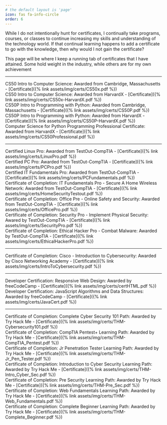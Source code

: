```yaml
---
# the default layout is 'page'
icon: fas fa-info-circle
order: 6
---
```


<p>While I do not intentionally hunt for certificates, I continually take programs, courses, or classes to continue increasing my skills and understanding of the technology world. If that continual learning happens to add a certificate to go with the knowledge, then why would I not gain the certificate?</p>
<p>This page will be where I keep a running tab of certificates that I have attained. Some hold weight in the industry, while others are for my own achievement</p>

---

CS50 Intro to Computer Science: Awarded from Cambridge, Massachusetts - [Certificate]({% link assets/img/certs/CS50x.pdf %})<br>
CS50 Intro to Computer Science: Awarded from HarvardX - [Certificate]({% link assets/img/certs/CS50x-HarvardX.pdf %})<br>
CS50P Intro to Programming with Python: Awarded from Cambridge, Massachusetts - [Certificate]({% link assets/img/certs/CS50P.pdf %})<br>
CS50P Intro to Programming with Python: Awarded from HarvardX - [Certificate]({% link assets/img/certs/CS50P-HarvardX.pdf %})<br>
Computer Science for Python Programming Professional Certificate: Awarded from HarvardX - [Certificate]({% link assets/img/certs/CS50Professional.pdf %})<br>
 
 ---

Certified Linux Pro: Awarded from TestOut-CompTIA - [Certificate]({% link assets/img/certs/LinuxPro.pdf %})<br>
Certified PC Pro: Awarded from TestOut-CompTIA - [Certificate]({% link assets/img/certs/PCPro.pdf %})<br>
Certified IT Fundamentals Pro: Awarded from TestOut-CompTIA - [Certificate]({% link assets/img/certs/PCFundamentals.pdf %})<br>
Certificate of Completion: IT Fundamentals Pro - Secure A Home Wireless Network: Awarded from TestOut-CompTIA - [Certificate]({% link assets/img/certs/HomeSecurityTestout.pdf %})<br>
Certificate of Completion: Office Pre - Online Safety and Security: Awarded from TestOut-CompTIA - [Certificate]({% link assets/img/certs/OfficePro.pdf %})<br>
Certificate of Completion: Security Pro - Implement Physical Security: Awared by TestOut-CompTIA - [Certificate]({% link assets/img/certs/SecurityPro.pdf %})<br>
Certificate of Completion: Ethical Hacker Pro - Combat Malware: Awarded by TestOut-CompTIA - [Certificate]({% link assets/img/certs/EthicalHackerPro.pdf %})<br>

---

Certificate of Completion: Cisco - Introduction to Cybersecurity: Awarded by Cisco Networking Academy - [Certificate]({% link assets/img/certs/IntroToCybersecurity.pdf %})<br>

---

Developer Certification: Responsive Web Design: Awarded by freeCodeCamp - [Certificate]({% link assets/img/certs/certHTML.pdf %})<br>
Developer Certification: JavaScript Algorithms and Data Structures: Awarded by freeCodeCamp - [Certificate]({% link assets/img/certs/JavaCert.pdf %})<br>

---

Certificate of Completion: Complete Cyber Security 101 Path: Awarded by Try Hack Me - [Certificate]({% link assets/img/certs/THM-Cybersecurity101.pdf %})<br>
Certificate of Completion: CompTIA Pentest+ Learning Path: Awarded by Try Hack Me - [Certificate]({% link assets/img/certs/THM-CompTIA_Pentest.pdf %})<br>
Certificate of Completion: Jr Penetration Tester Learning Path: Awarded by Try Hack Me - [Certificate]({% link assets/img/certs/THM-Jr_Pen_Tester.pdf %})<br>
Certificate of Completion: Introduction to Cyber Security Learning Path: Awarded by Try Hack Me - [Certificate]({% link assets/img/certs/THM-Intro_Cyber_Sec.pdf %})<br>
Certificate of Completion: Pre Security Learning Path: Awarded by Try Hack Me - [Certificate]({% link assets/img/certs/THM-Pre_Sec.pdf %})<br>
Certificate of Completion: Web Fundamentals Learning Path: Awarded by Try Hack Me - [Certificate]({% link assets/img/certs/THM-Web_Fundamentals.pdf %})<br>
Certificate of Completion: Complete Beginner Learning Path: Awarded by Try Hack Me - [Certificate]({% link assets/img/certs/THM-Complete_Beginner.pdf %})<br>
<!--- gather all certs from machines and keep listing them here-->